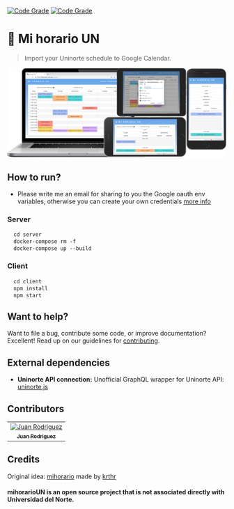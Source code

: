 [![Code Grade](https://www.code-inspector.com/project/15308/score/svg)](https://frontend.code-inspector.com/public/project/15308/mihorario/dashboard)
[![Code Grade](https://www.code-inspector.com/project/15308/status/svg)](https://frontend.code-inspector.com/public/project/15308/mihorario/dashboard)
# 📆 Mi horario UN
> Import your Uninorte schedule to Google Calendar.
<div align="center">
    <a href="https://mihorarioun.web.app">
        <img src="/client/src/assets/screens.svg" alt="Mi horario UN" width="800px" />
    </a>
</div>

## How to run?
* Please write me an email for sharing to you the Google oauth env variables, otherwise you can create your own credentials [more info](https://support.google.com/cloud/answer/6158849)
### Server

```shell
  cd server
  docker-compose rm -f
  docker-compose up --build
```
### Client

```shell
  cd client
  npm install
  npm start
```

## Want to help?
Want to file a bug, contribute some code, or improve documentation? Excellent! Read up on our guidelines for [contributing][contributing].

## External dependencies
* **Uninorte API connection:** Unofficial GraphQL wrapper for Uninorte API: [uninorte.js](https://github.com/Cronun/uninorte.js)

## Contributors
<table>
  <tr>
    <td align="center"><a href="https://github.com/sjdonado"><img src="https://avatars0.githubusercontent.com/u/27580836?s=460&v=4" width="100px;" alt="Juan Rodriguez"/><br /><sub><b>Juan Rodriguez</b></sub></a></td>
  </tr>
<table>

## Credits
Original idea: [mihorario](https://uncal.herokuapp.com) made by [krthr](https://github.com/krthr)

#### mihorarioUN is an open source project that is not associated directly with Universidad del Norte.

[contributing]: https://github.com/sjdonado/quevent/blob/master/CONTRIBUTING.md
